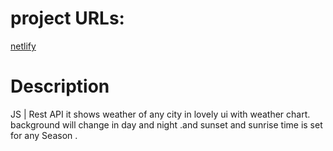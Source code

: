 # project URLs:
[netlify](https://weather-app-devv.netlify.app/)

# Description
<p align="left">
  JS | Rest API
  it shows weather of any city in lovely ui with weather chart.
 background will change in day and night .and sunset and sunrise time is set for any Season .
</p>
